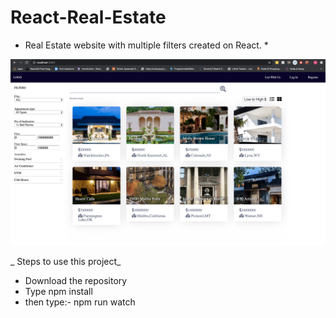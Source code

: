 # React-Real-Estate
 * Real Estate website with multiple filters created on React. *
 
 ![Real_estate](Real_estate.png)
 
 _ Steps to use this project_
 
 * Download the repository
 * Type npm install
 * then type:- npm run watch
